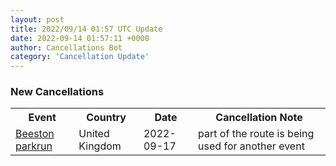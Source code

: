 ```yaml
---
layout: post
title: 2022/09/14 01:57 UTC Update
date: 2022-09-14 01:57:11 +0000
author: Cancellations Bot
category: 'Cancellation Update'
---
```


<h3>New Cancellations</h3>
<div class='hscrollable'>
<table style='width: 100%'>
    <tr>
        <th>Event</th>
        <th>Country</th>
        <th>Date</th>
        <th>Cancellation Note</th>
    </tr>
    <tr>
        <td><a href="https://www.parkrun.org.uk/beeston">Beeston parkrun</a></td>
        <td>United Kingdom</td>
        <td>2022-09-17</td>
        <td>part of the route is being used for another event</td>
    </tr>
</table>
</div>
